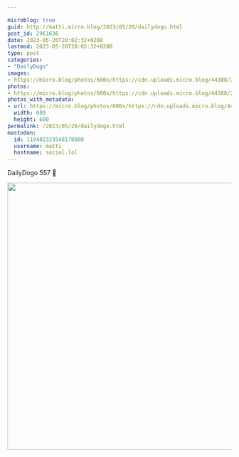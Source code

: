 ```yaml
---

microblog: true
guid: http://matti.micro.blog/2023/05/20/dailydogo.html
post_id: 2961636
date: 2023-05-20T20:02:32+0200
lastmod: 2023-05-20T20:02:32+0200
type: post
categories:
- "DailyDogo"
images:
- https://micro.blog/photos/600x/https://cdn.uploads.micro.blog/44388/2023/3e82d7f7fb.jpg
photos:
- https://micro.blog/photos/600x/https://cdn.uploads.micro.blog/44388/2023/3e82d7f7fb.jpg
photos_with_metadata:
- url: https://micro.blog/photos/600x/https://cdn.uploads.micro.blog/44388/2023/3e82d7f7fb.jpg
  width: 600
  height: 600
permalink: /2023/05/20/dailydogo.html
mastodon:
  id: 110402323548170808
  username: matti
  hostname: social.lol
---
```

DailyDogo 557 🐶

<img src="https://micro.blog/photos/600x/https://blog.martin-haehnel.de/uploads/2023/3e82d7f7fb.jpg" width="600" height="600" alt="" />
